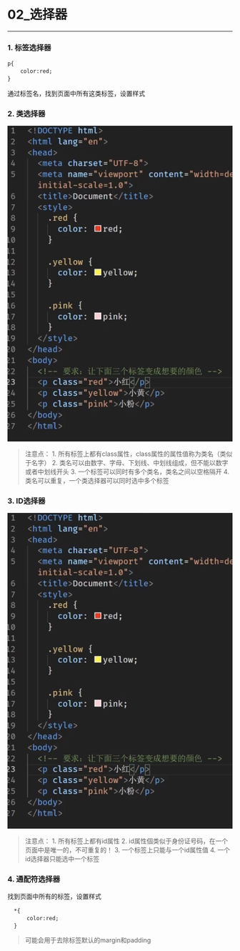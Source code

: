 # 02_选择器
---
### 1. 标签选择器
```html
p{
    color:red;
}
```
通过标签名，找到页面中所有这类标签，设置样式

### 2. 类选择器
  ![css类选择器用法](../../../../assets/CSS/003.png)
  >注意点：
    1. 所有标签上都有class属性，class属性的属性值称为类名（类似于名字）
    2. 类名可以由数字、字母、下划线、中划线组成，但不能以数字或者中划线开头
    3. 一个标签可以同时有多个类名，类名之间以空格隔开
    4. 类名可以重复，一个类选择器可以同时选中多个标签


### 3. ID选择器
  ![css类选择器用法](../../../../assets/CSS/003.png)
    
  >注意点：
    1. 所有标签上都有id属性
    2. id属性個类似于身份证号码，在一个页面中是唯一的，不可重复的！
    3. 一个标签上只能与一个id属性值
    4. 一个id选择器只能选中一个标签
   
### 4. 通配符选择器

找到页面中所有的标签，设置样式
  ```html
    *{
        color:red;
    }
  ```
>可能会用于去除标签默认的margin和padding